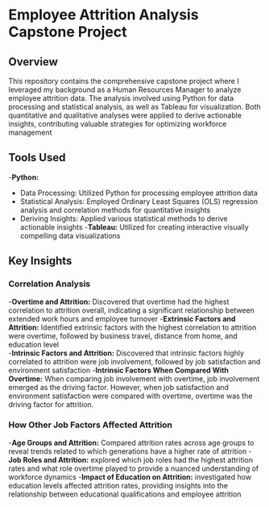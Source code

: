 # Employee Attrition Analysis Capstone Project 
## Overview 
This repository contains the comprehensive capstone project where I leveraged my background as a Human Resources Manager to analyze employee attrition data. The analysis involved using Python for data processing and statistical analysis, as well as Tableau for visualization. Both quantitative and qualitative analyses were applied to derive actionable insights, contributing valuable strategies for optimizing workforce management
## Tools Used 
-**Python:** 
  - Data Processing: Utilized Python for processing employee attrition data
  - Statistical Analysis: Employed Ordinary Least Squares (OLS) regression analysis and correlation methods for quantitative insights
  - Deriving Insights: Applied various statistical methods to derive actionable insights
-**Tableau:** Utilized for creating interactive visually compelling data visualizations 
## Key Insights 
### Correlation Analysis 
-**Overtime and Attrition:** Discovered that overtime had the highest correlation to attrition overall, indicating a significant relationship between extended work hours and employee turnover 
-**Extrinsic Factors and Attrition:** Identified extrinsic factors with the highest correlation to attrition were overtime, followed by business travel, distance from home, and education level  
-**Intrinsic Factors and Attrition:** Discovered that intrinsic factors highly correlated to attrition were job involvement, followed by job satisfaction and environment satisfaction 
-**Intrinsic Factors When Compared With Overtime:** When comparing job involvement with overtime, job involvement emerged as the driving factor. However, when job satisfaction and environment satisfaction were compared with overtime, overtime was the driving factor for attrition. 
### How Other Job Factors Affected Attrition
-**Age Groups and Attrition:** Compared attrition rates across age groups to reveal trends related to which generations have a higher rate of attrition 
-**Job Roles and Attrition:** explored which job roles had the highest attrition rates and what role overtime played to provide a nuanced understanding of workforce dynamics 
-**Impact of Education on Attrition:** investigated how education levels affected attrition rates, providing insights into the relationship between educational qualifications and employee attrition 
